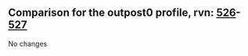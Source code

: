 ## Comparison for the outpost0 profile, rvn: [526](https://github.com/PRO100KatYT/FortniteProfileRevisions/tree/main/profiles/outpost0/526%20outpost0.json)-[527](https://github.com/PRO100KatYT/FortniteProfileRevisions/tree/main/profiles/outpost0/527%20outpost0.json)

No changes
